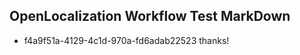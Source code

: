 ## OpenLocalization Workflow Test MarkDown
* f4a9f51a-4129-4c1d-970a-fd6adab22523 thanks!

<!--HONumber=Jul16_HO5-->



